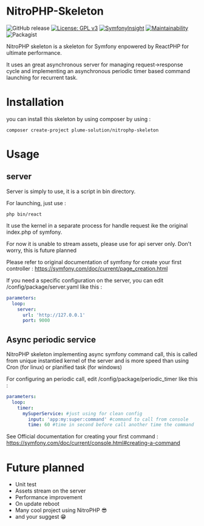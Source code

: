 # NitroPHP-Skeleton

![GitHub release](https://img.shields.io/github/release/PlumeSolution/nitrophp-skeleton.svg?style=popout)
[![License: GPL v3](https://img.shields.io/badge/License-GPLv3-blue.svg)](https://www.gnu.org/licenses/gpl-3.0)
[![SymfonyInsight](https://insight.symfony.com/projects/417d50c4-b1ea-465c-a0a4-6df0ef25f668/mini.svg)](https://insight.symfony.com/projects/417d50c4-b1ea-465c-a0a4-6df0ef25f668)
[![Maintainability](https://api.codeclimate.com/v1/badges/bbfc927ae160d900b9a3/maintainability)](https://codeclimate.com/github/Alzundaz/NitroPHP-Skeleton/maintainability)
![Packagist](https://img.shields.io/packagist/dt/plume-solution/nitrophp-skeleton.svg?style=popout)

NitroPHP skeleton is a skeleton for Symfony enpowered by ReactPHP for ultimate performance.

It uses an great asynchronous server for managing request->response cycle and implementing an asynchronous periodic timer based command launching for recurrent task.

Installation
=
you can install this skeleton by using composer by using :
```CMD
composer create-project plume-solution/nitrophp-skeleton
```
Usage
=
server
-
Server is simply to use, it is a script in bin directory.

For launching, just use : 
```CMD
php bin/react
``` 
It use the kernel in a separate process for handle request ike the original index.php of symfony.

For now it is unable to stream assets, please use for api server only. Don't worry, this is future planned

Please refer to original documentation of symfony for create your first controller :
https://symfony.com/doc/current/page_creation.html

If you need a specific configuration on the server, you can edit /config/package/server.yaml like this :
```yaml
parameters:
  loop:
    server:
      url: 'http://127.0.0.1'
      port: 9000
```

Async periodic service
-
NitroPHP skeleton implementing async symfony command call, this is called from unique instantied kernel of the server
and is more speed than using Cron (for linux) or planified task (for windows)

For configuring an periodic call, edit /config/package/periodic_timer like this :
```yaml
parameters:
  loop:
    timer:
      mySuperService: #just using for clean config
        input: 'app:my:super:command' #command to call from console
        time: 60 #time in second before call another time the command
```
See Official documentation for creating your first command : https://symfony.com/doc/current/console.html#creating-a-command

Future planned
=
* Unit test
* Assets stream on the server
* Performance improvement
* On update reboot
* Many cool project using NitroPHP :sunglasses:
* and your suggest :grin:

